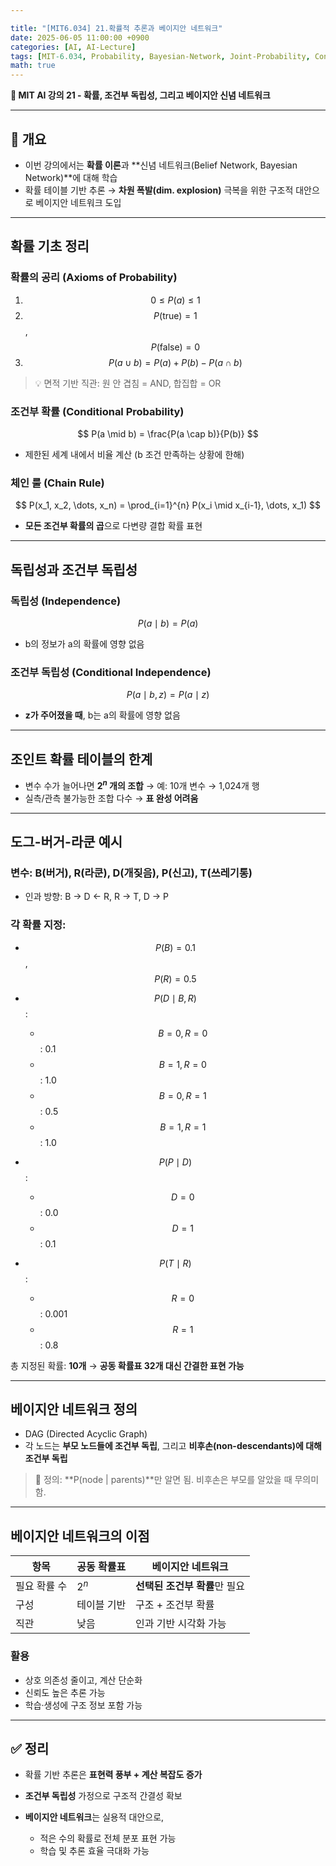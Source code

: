 ```yaml
---

title: "[MIT6.034] 21.확률적 추론과 베이지안 네트워크"
date: 2025-06-05 11:00:00 +0900
categories: [AI, AI-Lecture]
tags: [MIT-6.034, Probability, Bayesian-Network, Joint-Probability, Conditional-Independence]
math: true
---
```


**🧠 MIT AI 강의 21 - 확률, 조건부 독립성, 그리고 베이지안 신념 네트워크**

---

## 🎯 개요

* 이번 강의에서는 **확률 이론**과 **신념 네트워크(Belief Network, Bayesian Network)**에 대해 학습
* 확률 테이블 기반 추론 → **차원 폭발(dim. explosion)** 극복을 위한 구조적 대안으로 베이지안 네트워크 도입

---

## **확률 기초 정리**

### **확률의 공리 (Axioms of Probability)**

1. $$0 \leq P(a) \leq 1$$
2. $$P(\text{true}) = 1$$, $$P(\text{false}) = 0$$
3. $$P(a \cup b) = P(a) + P(b) - P(a \cap b)$$

> 💡 면적 기반 직관: 원 안 겹침 = AND, 합집합 = OR

### **조건부 확률 (Conditional Probability)**

$$
P(a \mid b) = \frac{P(a \cap b)}{P(b)}
$$

* 제한된 세계 내에서 비율 계산 (b 조건 만족하는 상황에 한해)

### **체인 룰 (Chain Rule)**

$$
P(x_1, x_2, \dots, x_n) = \prod_{i=1}^{n} P(x_i \mid x_{i-1}, \dots, x_1)
$$

* **모든 조건부 확률의 곱**으로 다변량 결합 확률 표현

---

## **독립성과 조건부 독립성**

### **독립성 (Independence)**

$$
P(a \mid b) = P(a)
$$

* b의 정보가 a의 확률에 영향 없음

### **조건부 독립성 (Conditional Independence)**

$$
P(a \mid b, z) = P(a \mid z)
$$

* **z가 주어졌을 때**, b는 a의 확률에 영향 없음

---

## **조인트 확률 테이블의 한계**

* 변수 수가 늘어나면 **$2^n$ 개의 조합** → 예: 10개 변수 → 1,024개 행
* 실측/관측 불가능한 조합 다수 → **표 완성 어려움**

---

## **도그-버거-라쿤 예시**

### **변수: B(버거), R(라쿤), D(개짖음), P(신고), T(쓰레기통)**

* 인과 방향: B → D ← R, R → T, D → P

### **각 확률 지정:**

* $$P(B) = 0.1$$, $$P(R) = 0.5$$
* $$P(D \mid B, R)$$:

  * $$B=0, R=0$$: 0.1
  * $$B=1, R=0$$: 1.0
  * $$B=0, R=1$$: 0.5
  * $$B=1, R=1$$: 1.0
* $$P(P \mid D)$$:

  * $$D=0$$: 0.0
  * $$D=1$$: 0.1
* $$P(T \mid R)$$:

  * $$R=0$$: 0.001
  * $$R=1$$: 0.8

총 지정된 확률: **10개** → **공동 확률표 32개 대신 간결한 표현 가능**

---

## **베이지안 네트워크 정의**

* DAG (Directed Acyclic Graph)
* 각 노드는 **부모 노드들에 조건부 독립**, 그리고 **비후손(non-descendants)에 대해 조건부 독립**

> 📌 정의: **P(node | parents)**만 알면 됨. 비후손은 부모를 알았을 때 무의미함.

---

## **베이지안 네트워크의 이점**

| 항목         | 공동 확률표 | 베이지안 네트워크             |
| ------------ | ----------- | ----------------------------- |
| 필요 확률 수 | $2^n$       | **선택된 조건부 확률**만 필요 |
| 구성         | 테이블 기반 | 구조 + 조건부 확률            |
| 직관         | 낮음        | 인과 기반 시각화 가능         |

### **활용**

* 상호 의존성 줄이고, 계산 단순화
* 신뢰도 높은 추론 가능
* 학습·생성에 구조 정보 포함 가능

---

## ✅ 정리

* 확률 기반 추론은 **표현력 풍부 + 계산 복잡도 증가**
* **조건부 독립성** 가정으로 구조적 간결성 확보
* **베이지안 네트워크**는 실용적 대안으로,

  * 적은 수의 확률로 전체 분포 표현 가능
  * 학습 및 추론 효율 극대화 가능

